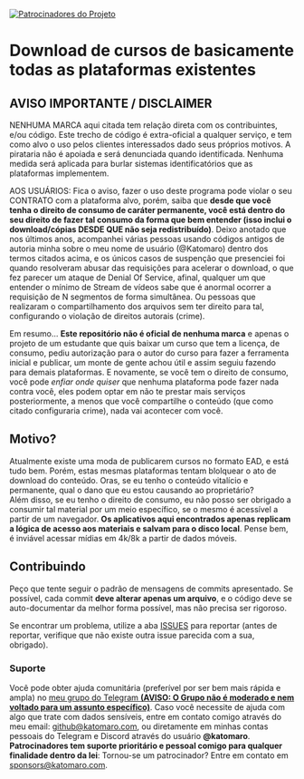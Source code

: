 [![Patrocinadores do Projeto](https://img.shields.io/github/sponsors/katomaro)](https://github.com/sponsors/katomaro)

# Download de cursos de basicamente todas as plataformas existentes

## AVISO IMPORTANTE / DISCLAIMER

NENHUMA MARCA aqui citada tem relação direta com os contribuintes, e/ou código. Este trecho de código é extra-oficial a qualquer serviço, e tem como alvo o uso pelos clientes interessados dado seus próprios motivos. A pirataria não é apoiada e será denunciada quando identificada. Nenhuma medida será aplicada para burlar sistemas identificatórios que as plataformas implementem.

AOS USUÁRIOS: Fica o aviso, fazer o uso deste programa pode violar o seu CONTRATO com a plataforma alvo, porém, saiba que **desde que você tenha o direito de consumo de caráter permanente, você está dentro do seu direito de fazer tal consumo da forma que bem entender (isso inclui o download/cópias DESDE QUE não seja redistribuído)**. Deixo anotado que nos últimos anos, acompanhei várias pessoas usando códigos antigos de autoria minha sobre o meu nome de usuário (@Katomaro) dentro dos termos citados acima, e os únicos casos de suspenção que presenciei foi quando resolveram abusar das requisições para acelerar o download, o que fez parecer um ataque de Denial Of Service, afinal, qualquer um que entender o mínimo de Stream de vídeos sabe que é anormal ocorrer a requisição de N segmentos de forma simultânea. Ou pessoas que realizaram o compartilhamento dos arquivos sem ter direito para tal, configurando o violação de direitos autorais (crime).

Em resumo... **Este repositório não é oficial de nenhuma marca** e apenas o projeto de um estudante que quis baixar um curso que tem a licença, de consumo, pediu autorização para o autor do curso para fazer a ferramenta inicial e publicar, um monte de gente achou útil e 
assim seguiu fazendo para demais plataformas. E novamente, se você tem o direito de consumo, você pode *enfiar onde quiser* que nenhuma plataforma pode fazer nada contra você, eles podem optar em não te prestar mais serviços posteriormente, a menos que você compartilhe o conteúdo (que como citado configuraria crime), nada vai acontecer com você.

## Motivo?

Atualmente existe uma moda de publicarem cursos no formato EAD, e está tudo bem. Porém, estas mesmas plataformas tentam blolquear o ato de download do conteúdo. Oras, se eu tenho o conteúdo vitalício e permanente, qual o dano que eu estou causando ao proprietário?  
Além disso, se eu tenho o direito de consumo, eu não posso ser obrigado a consumir tal material por um meio específico, se o mesmo é 
acessível a partir de um navegador. **Os aplicativos aqui encontrados apenas replicam a lógica de acesso aos materiais e salvam para o disco local**. Pense bem, é inviável acessar mídias em 4k/8k a partir de dados móveis.  

## Contribuindo

Peço que tente seguir o padrão de mensagens de commits apresentado. Se possível, cada commit **deve alterar apenas um arquivo**, e o código deve se auto-documentar da melhor forma possível, mas não precisa ser rigoroso.

Se encontrar um problema, utilize a aba [ISSUES](https://github.com/katomaro/katomart/issues) para reportar (antes de reportar, verifique que não existe outra issue parecida com a sua, obrigado).

### Suporte

Você pode obter ajuda comunitária (preferível por ser bem mais rápida e ampla) no [meu grupo do Telegram **(AVISO: O Grupo não é moderado e nem voltado para um assunto específico)**](https://t.me/GatosDodois). Caso você necessite de ajuda com algo que trate com dados sensíveis, entre em contato comigo através do meu email: [github@katomaro.com](mailto:github@katomaro.com), ou diretamente em minhas contas pessoais do Telegram e Discord através do usuário **@katomaro**.  
**Patrocinadores tem suporte prioritário  e pessoal comigo para qualquer finalidade dentro da lei**: Tornou-se um patrocinador? Entre em contato em [sponsors@katomaro.com](mailto:sponsors@katomaro.com).
